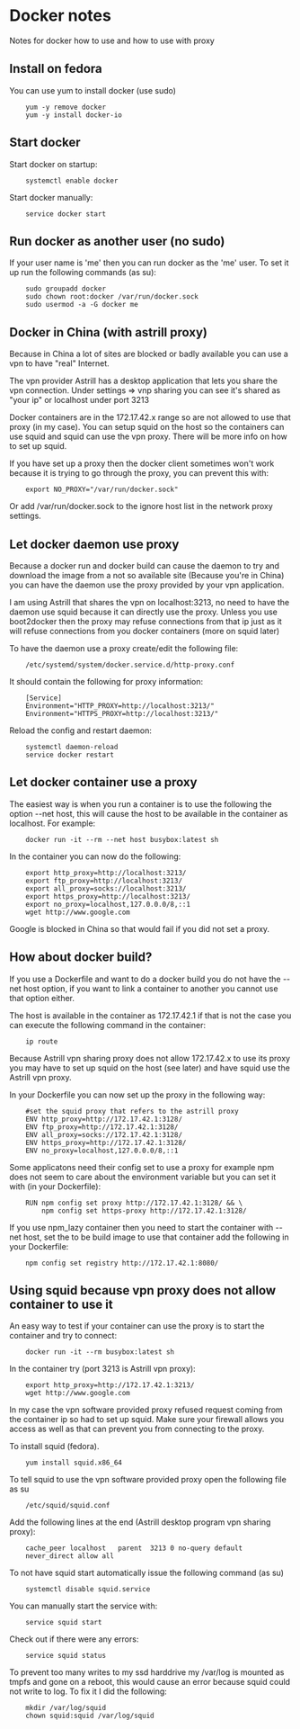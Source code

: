 Docker notes
============

Notes for docker how to use and how to use with proxy


Install on fedora
-----------------

You can use yum to install docker (use sudo)

        yum -y remove docker
        yum -y install docker-io

Start docker
-----------------------

Start docker on startup:

        systemctl enable docker

Start docker manually:

        service docker start
        
Run docker as another user (no sudo)
------------------------------------

If your user name is 'me' then you can run docker as the 'me' user. To set it up run the following commands (as su):

        sudo groupadd docker
        sudo chown root:docker /var/run/docker.sock
        sudo usermod -a -G docker me


Docker in China (with astrill proxy)
------------------------------------

Because in China a lot of sites are blocked or badly available you can use a vpn to have "real" Internet.

The vpn provider Astrill has a desktop application that lets you share the vpn connection. Under settings => vnp sharing you can see it's shared as "your ip" or localhost under port 3213

Docker containers are in the 172.17.42.x range so are not allowed to use that proxy (in my case). You can setup squid on the host so the containers can use squid and squid can use the vpn proxy. There will be more info on how to set up squid.

If you have set up a proxy then the docker client sometimes won't work because it is trying to go through the proxy, you can prevent this with:

        export NO_PROXY="/var/run/docker.sock"
        
Or add /var/run/docker.sock to the ignore host list in the network proxy settings.


Let docker daemon use proxy
---------------------------

Because a docker run and docker build can cause the daemon to try and download the image from a not so available site (Because you're in China) you can have the daemon use the proxy provided by your vpn application.

I am using Astrill that shares the vpn on localhost:3213, no need to have the daemon use squid because it can directly use the proxy. Unless you use boot2docker then the proxy may refuse connections from that ip just as it will refuse connections from you docker containers (more on squid later)

To have the daemon use a proxy create/edit the following file:

        /etc/systemd/system/docker.service.d/http-proxy.conf
        
It should contain the following for proxy information:

        [Service]
        Environment="HTTP_PROXY=http://localhost:3213/"
        Environment="HTTPS_PROXY=http://localhost:3213/"

Reload the config and restart daemon:

        systemctl daemon-reload
        service docker restart

Let docker container use a proxy
--------------------------------

The easiest way is when you run a container is to use the following the option --net host, this will cause the host to be available in the container as localhost. For example:

        docker run -it --rm --net host busybox:latest sh
        
In the container you can now do the following:

        export http_proxy=http://localhost:3213/
        export ftp_proxy=http://localhost:3213/
        export all_proxy=socks://localhost:3213/
        export https_proxy=http://localhost:3213/
        export no_proxy=localhost,127.0.0.0/8,::1
        wget http://www.google.com
        
Google is blocked in China so that would fail if you did not set a proxy.

How about docker build?
-----------------------

If you use a Dockerfile and want to do a docker build you do not have the --net host option, if you want to link a container to another you cannot use that option either.

The host is available in the container as 172.17.42.1 if that is not the case you can execute the following command in the container:

        ip route
        
Because Astrill vpn sharing proxy does not allow 172.17.42.x to use its proxy you may have to set up squid on the host (see later) and have squid use the Astrill vpn proxy.

In your Dockerfile you can now set up the proxy in the following way:

        #set the squid proxy that refers to the astrill proxy
        ENV http_proxy=http://172.17.42.1:3128/
        ENV ftp_proxy=http://172.17.42.1:3128/
        ENV all_proxy=socks://172.17.42.1:3128/
        ENV https_proxy=http://172.17.42.1:3128/
        ENV no_proxy=localhost,127.0.0.0/8,::1

Some applicatons need their config set to use a proxy for example npm does not seem to care about the environment variable but you can set it with (in your Dockerfile):

        RUN npm config set proxy http://172.17.42.1:3128/ && \
            npm config set https-proxy http://172.17.42.1:3128/
        
If you use npm_lazy container then you need to start the container with --net host, set the to be build image to use that container add the following in your Dockerfile:

        npm config set registry http://172.17.42.1:8080/
        
Using squid because vpn proxy does not allow container to use it
----------------------------------------------------------------

An easy way to test if your container can use the proxy is to start the container and try to connect:

        docker run -it --rm busybox:latest sh

In the container try (port 3213 is Astrill vpn proxy):

        export http_proxy=http://172.17.42.1:3213/
        wget http://www.google.com

In my case the vpn software provided proxy refused request coming from the container ip so had to set up squid. Make sure your firewall allows you access as well as that can prevent you from connecting to the proxy.

To install squid (fedora).

        yum install squid.x86_64
        
To tell squid to use the vpn software provided proxy open the following file as su
 
        /etc/squid/squid.conf
        
Add the following lines at the end (Astrill desktop program vpn sharing proxy):

        cache_peer localhost   parent  3213 0 no-query default
        never_direct allow all
        
To not have squid start automatically issue the following command (as su)

        systemctl disable squid.service
        
You can manually start the service with:

        service squid start
        
Check out if there were any errors:

        service squid status

To prevent too many writes to my ssd harddrive my /var/log is mounted as tmpfs and gone on a reboot, this would cause an error because squid could not write to log. To fix it I did the following:

        mkdir /var/log/squid
        chown squid:squid /var/log/squid


